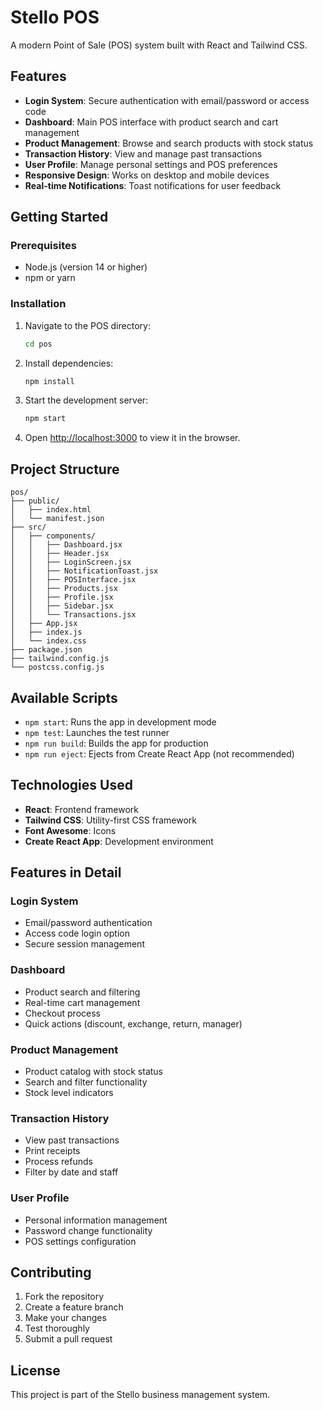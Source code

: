 # Stello POS

A modern Point of Sale (POS) system built with React and Tailwind CSS.

## Features

- **Login System**: Secure authentication with email/password or access code
- **Dashboard**: Main POS interface with product search and cart management
- **Product Management**: Browse and search products with stock status
- **Transaction History**: View and manage past transactions
- **User Profile**: Manage personal settings and POS preferences
- **Responsive Design**: Works on desktop and mobile devices
- **Real-time Notifications**: Toast notifications for user feedback

## Getting Started

### Prerequisites

- Node.js (version 14 or higher)
- npm or yarn

### Installation

1. Navigate to the POS directory:
   ```bash
   cd pos
   ```

2. Install dependencies:
   ```bash
   npm install
   ```

3. Start the development server:
   ```bash
   npm start
   ```

4. Open [http://localhost:3000](http://localhost:3000) to view it in the browser.

## Project Structure

```
pos/
├── public/
│   ├── index.html
│   └── manifest.json
├── src/
│   ├── components/
│   │   ├── Dashboard.jsx
│   │   ├── Header.jsx
│   │   ├── LoginScreen.jsx
│   │   ├── NotificationToast.jsx
│   │   ├── POSInterface.jsx
│   │   ├── Products.jsx
│   │   ├── Profile.jsx
│   │   ├── Sidebar.jsx
│   │   └── Transactions.jsx
│   ├── App.jsx
│   ├── index.js
│   └── index.css
├── package.json
├── tailwind.config.js
└── postcss.config.js
```

## Available Scripts

- `npm start`: Runs the app in development mode
- `npm test`: Launches the test runner
- `npm run build`: Builds the app for production
- `npm run eject`: Ejects from Create React App (not recommended)

## Technologies Used

- **React**: Frontend framework
- **Tailwind CSS**: Utility-first CSS framework
- **Font Awesome**: Icons
- **Create React App**: Development environment

## Features in Detail

### Login System
- Email/password authentication
- Access code login option
- Secure session management

### Dashboard
- Product search and filtering
- Real-time cart management
- Checkout process
- Quick actions (discount, exchange, return, manager)

### Product Management
- Product catalog with stock status
- Search and filter functionality
- Stock level indicators

### Transaction History
- View past transactions
- Print receipts
- Process refunds
- Filter by date and staff

### User Profile
- Personal information management
- Password change functionality
- POS settings configuration

## Contributing

1. Fork the repository
2. Create a feature branch
3. Make your changes
4. Test thoroughly
5. Submit a pull request

## License

This project is part of the Stello business management system. 